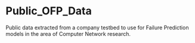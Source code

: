 # Public_OFP_Data
Public data extracted from a company testbed to use for Failure Prediction models in the area of Computer Network research.
